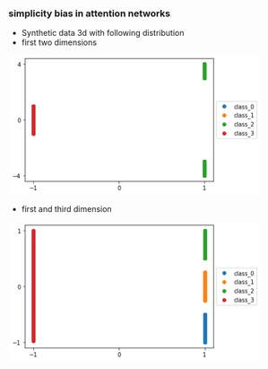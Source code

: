 ### simplicity bias in attention networks

- Synthetic data 3d with following distribution 
- first two dimensions


<img src= ./plots/dist1.png width="450">

- first and third dimension
<img src= ./plots/dist2.png width="450">


